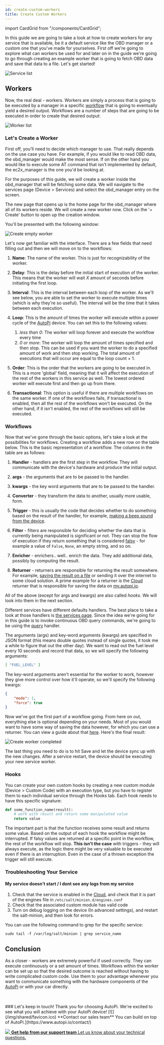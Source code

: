 ```yaml
---
id: create-custom-workers
title: Create Custom Workers
---
```

import CardGrid from "/components/CardGrid";

In this guide we are going to take a look at how to create workers for any service that is
available, be it a default service like the OBD manager or a custom one that you've made for
yourselves. First off we're going to explore what can workers be used for and later on in the guide
we're going to go through creating an example worker that is going to fetch OBD data and save that
data to a file. Let's get started!

![Service list](/img/cloud/device_management/services/create_custom_workers/service_list.png) 

## Workers
Now, the real deal - workers. Workers are simply a process that is going to be executed by a
manager in a specific [workflow](/core/services/index.md) that is going to eventually yield a
desired output. Workflows are a number of steps that are going to be executed in order to create
that desired output:

![Worker list](/img/cloud/device_management/services/create_custom_workers/worker_list.png) 

### Let's Create a Worker
First off, you'll need to decide which manager to use. That really depends on the use case you
have. For example, if you would like to read OBD data, the obd_manager would make the most sense.
If on the other hand you would like to execute some AT command that isn't implemented by default,
the ec2x_manager is the one you'd be looking at.

For the purposes of this guide, we will create a worker inside the obd_manager that will be
fetching some data. We will navigate to the services page (Device > Services) and select the
obd_manager entry on the screen.

The new page that opens up is the home page for the obd_manager where all of its workers reside.
We will create a new worker now. Click on the '+ Create' button to open up the creation window.

You'll be presented with the following window:

![Create empty worker](/img/cloud/device_management/services/create_custom_workers/create_worker_empty.png) 

Let's now get familiar with the interface. There are a few fields that need filling out and then
we will move on to the workflows:

1. **Name**: The name of the worker. This is just for recognizability of the worker.

2. **Delay**: This is the delay before the initial start of execution of the worker. This means
  that the worker will wait *X* amount of seconds before initiating the first loop.

3. **Interval**: This is the interval between each loop of the worker. As we'll see below, you are
  able to set the worker to execute multiple times (which is why they're so useful). The interval
  will be the time that it takes between each execution.

4. **Loop**: This is the amount of times the worker will execute within a power cycle of the [AutoPi](https://www.autopi.io)
  device. You can set this to the following values:

    1. *less than 0*: The worker will loop forever and execute the workflow every time
    2. *0 or more*: The worker will loop the amount of times specified and then stop. This can be
      used if you want the worker to do a specified amount of work and then stop working. The total
      amount of executions that will occur are equal to the loop count + 1.

5. **Order**: This is the order that the workers are going to be executed in. This is a more
  'global' field, meaning that it will affect the execution of the rest of the workers in this
  service as well. The lowest ordered worker will execute first and then go up from there.

6. **Transactional**: This option is useful if there are multiple workflows on the same worker. If
  one of the workflows fails, if transactional is enabled, then all the rest of the workflows won't
  be executed. On the other hand, if it isn't enabled, the rest of the workflows will still be
  executed.

### Workflows
Now that we've gone through the basic options, let's take a look at the possibilities for
workflows. Creating a workflow adds a new row on the table below. This is the basic representation
of a workflow. The columns in the table are as follows:

1. **Handler** - handlers are the first step in the workflow. They will communicate with the
  device's hardware and produce the initial output.

2. **args** - the arguments that are to be passed to the handler.

3. **kwargs** - the key word arguments that are to be passed to the handler.

4. **Converter** - they transform the data to another, usually more usable, form.

5. **Trigger** - this is usually the code that decides whether to do something based on the result
  of the handler, for example, [making a beep sound from the device](/cloud/device_management/triggers/a-guide-to-triggers/).

6. **Filter** - filters are responsible for deciding whether the data that is currently being
  manipulated is significant or not. They can stop the flow of execution if they return something
  that is considered [falsy](https://stackoverflow.com/questions/39983695/what-is-truthy-and-falsy-how-is-it-different-from-true-and-false) -
  for example a value of `False`, `None`, an empty string, and so on. 

7. **Enricher** - enrichers.. well.. enrich the data. They add additional data, possibly by
  computing the result.

8. **Returner** - returners are responsible for returning the result somewhere. For example,
  [saving the result on a file](/cloud/device_management/services/create-custom-returners/)
  or sending it over the internet to some cloud solution. A prime example for a returner is the
  [Cloud](https://www.autopi.io/software-platform/cloud-management) returner that is responsible for saving the data on [my.autopi.io](https://my.autopi.io/).

All of the above (except for args and kwargs) are also called *hooks*. We will look into them in
the next section.

Different services have different defaults handlers. The best place to take a look at those
handlers is [the services page](/core/services/index.md). Since the idea we're going for in this
guide is to invoke continuous OBD query commands, we're going to be using the
[query](/core/services/core-services-obd-manager/#query) handler.

The arguments (args) and key-word arguments (kwargs) are specified in JSON format (this means
double quotes instead of single quotes, it took me a while to figure that out the other day). We
want to read out the fuel level every 10 seconds and record that data, so we will specify the
following arguments:

```json
[ "FUEL_LEVEL" ]
```

The key-word arguments aren't essential for the worker to work, however they give more control over
how it'll operate, so we'll specify the following kwargs:

```json
{
    "mode": 1,
    "force": true
}
```

Now we've got the first part of a workflow going. From here on out, everything else is optional
depending on your needs. Most of you would want to have some way of saving the data however, for
which you can use a returner. You can view a guide about that [here](/cloud/device_management/services/create-custom-returners/).
Here's the final result:

![Create worker completed](/img/cloud/device_management/services/create_custom_workers/create_worker_completed.png)

The last thing you need to do is to hit Save and let the device sync up with the new changes. After
a service restart, the device should be executing your new service worker.

### Hooks
You can create your own custom hooks by creating a new custom module (Device > Custom Code) with
an execution type, but you have to register them to each individual service through the Hooks tab.
Each hook needs to have this specific signature:

```python
def some_function_name(result):
    # work with result and return some manipulated value
    return value
```

The important part is that the function receives some result and returns some value. Based on the
output of each hook the workflow might be interrupted. If falsy values are returned at a specific
point in the workflow, the rest of the workflow will stop. **This isn't the case** with triggers -
they will always execute, as the logic there might be very valuable to be executed even if there is
an interruption. Even in the case of a thrown exception the trigger will still execute.

### Troubleshooting Your Service

#### My service doesn't start / I dont see any logs from my service
1. Check that the service is enabled in the [Cloud](https://www.autopi.io/software-platform/cloud-management), and check that it is part of the engines file in
  `/etc/salt/minion.d/engines.conf`
2. Check that the associated custom module has valid code
3. Turn on debug logging on the device (In advanced settings), and restart the salt-minion, and
  then look for errors.

You can use the following command to grep for the specific service:

```
sudo tail -f /var/log/salt/minion | grep service_name
```

## Conclusion
As a closer - workers are extremely powerful if used correctly. They can execute continuously or a
set amount of times. Workflows within the worker can be set up so that the desired outcome is
reached without having to write complicated custom code. Use them to your advantage whenever you
want to communicate something with the hardware components of the [AutoPi](https://www.autopi.io) or with your car directly.

<br>
</br>
### Let's keep in touch!
Thank you for choosing AutoPi. We're excited to see what you will achieve with your AutoPi device! 
<CardGrid home>
[![](/img/shared/favicon.ico) **Contact our sales team** You can build on top of AutoPi.](https://www.autopi.io/contact/)

[![](/img/shared/support_icon.png) **Get help from our support team** Let us know about your technical questions.](https://www.autopi.io/support/)

</CardGrid>
